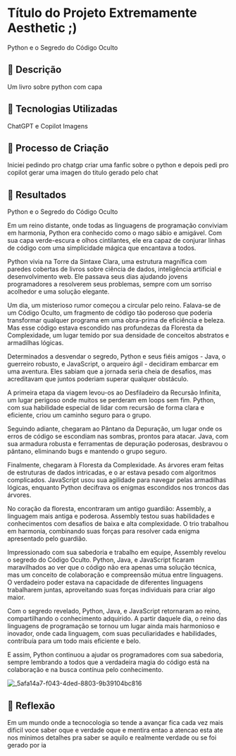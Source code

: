 
# Título do Projeto Extremamente Aesthetic ;)
Python e o Segredo do Código Oculto

## 📒 Descrição
Um livro sobre python com capa 

## 🤖 Tecnologias Utilizadas
ChatGPT e Copilot Imagens

## 🧐 Processo de Criação
Iniciei pedindo pro chatgp criar uma fanfic sobre o python e depois pedi pro copilot gerar uma imagen do titulo gerado pelo chat

## 🚀 Resultados
Python e o Segredo do Código Oculto


Em um reino distante, onde todas as linguagens de programação conviviam em harmonia, Python era conhecido como o mago sábio e amigável. Com sua capa verde-escura e olhos cintilantes, ele era capaz de conjurar linhas de código com uma simplicidade mágica que encantava a todos.

Python vivia na Torre da Sintaxe Clara, uma estrutura magnífica com paredes cobertas de livros sobre ciência de dados, inteligência artificial e desenvolvimento web. Ele passava seus dias ajudando jovens programadores a resolverem seus problemas, sempre com um sorriso acolhedor e uma solução elegante.

Um dia, um misterioso rumor começou a circular pelo reino. Falava-se de um Código Oculto, um fragmento de código tão poderoso que poderia transformar qualquer programa em uma obra-prima de eficiência e beleza. Mas esse código estava escondido nas profundezas da Floresta da Complexidade, um lugar temido por sua densidade de conceitos abstratos e armadilhas lógicas.

Determinados a desvendar o segredo, Python e seus fiéis amigos - Java, o guerreiro robusto, e JavaScript, o arqueiro ágil - decidiram embarcar em uma aventura. Eles sabiam que a jornada seria cheia de desafios, mas acreditavam que juntos poderiam superar qualquer obstáculo.

A primeira etapa da viagem levou-os ao Desfiladeiro da Recursão Infinita, um lugar perigoso onde muitos se perderam em loops sem fim. Python, com sua habilidade especial de lidar com recursão de forma clara e eficiente, criou um caminho seguro para o grupo.

Seguindo adiante, chegaram ao Pântano da Depuração, um lugar onde os erros de código se escondiam nas sombras, prontos para atacar. Java, com sua armadura robusta e ferramentas de depuração poderosas, desbravou o pântano, eliminando bugs e mantendo o grupo seguro.

Finalmente, chegaram à Floresta da Complexidade. As árvores eram feitas de estruturas de dados intricadas, e o ar estava pesado com algoritmos complicados. JavaScript usou sua agilidade para navegar pelas armadilhas lógicas, enquanto Python decifrava os enigmas escondidos nos troncos das árvores.

No coração da floresta, encontraram um antigo guardião: Assembly, a linguagem mais antiga e poderosa. Assembly testou suas habilidades e conhecimentos com desafios de baixa e alta complexidade. O trio trabalhou em harmonia, combinando suas forças para resolver cada enigma apresentado pelo guardião.

Impressionado com sua sabedoria e trabalho em equipe, Assembly revelou o segredo do Código Oculto. Python, Java, e JavaScript ficaram maravilhados ao ver que o código não era apenas uma solução técnica, mas um conceito de colaboração e compreensão mútua entre linguagens. O verdadeiro poder estava na capacidade de diferentes linguagens trabalharem juntas, aproveitando suas forças individuais para criar algo maior.

Com o segredo revelado, Python, Java, e JavaScript retornaram ao reino, compartilhando o conhecimento adquirido. A partir daquele dia, o reino das linguagens de programação se tornou um lugar ainda mais harmonioso e inovador, onde cada linguagem, com suas peculiaridades e habilidades, contribuía para um todo mais eficiente e belo.

E assim, Python continuou a ajudar os programadores com sua sabedoria, sempre lembrando a todos que a verdadeira magia do código está na colaboração e na busca contínua pelo conhecimento.


![_5afa14a7-f043-4ded-8803-9b39104bc816](https://github.com/Jeffx77/lab-natty-or-not/assets/166169431/71fe655d-e018-400d-9749-0629beac854a)






## 💭 Reflexão 
Em um mundo onde a tecnocologia so tende a avançar fica cada vez mais dificil voce saber oque e verdade oque e mentira entao a atencao esta ate nos minimos detalhes pra saber se aquilo e realmente verdade ou se foi gerado por ia
